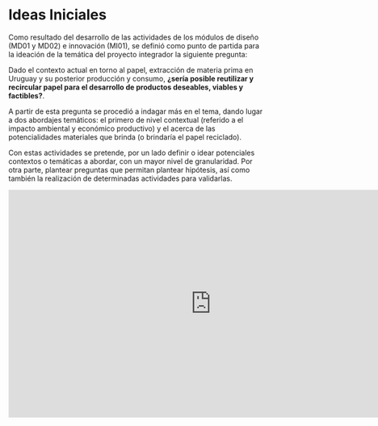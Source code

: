 # Ideas Iniciales

Como resultado del desarrollo de las actividades de los módulos de diseño (MD01 y MD02) e innovación (MI01), se definió como punto de partida para la ideación de la temática del proyecto integrador la siguiente pregunta:

Dado el contexto actual en torno al papel, extracción de materia prima en Uruguay y su posterior producción y consumo, <b>¿sería posible reutilizar y recircular papel para el desarrollo de productos deseables, viables y factibles?</b>.

A partir de esta pregunta se procedió a indagar más en el tema, dando lugar a dos abordajes temáticos: el primero de nivel contextual (referido a el impacto ambiental y económico productivo) y el acerca de las potencialidades materiales que brinda (o brindaría el papel reciclado).

Con estas actividades se pretende, por un lado definir o idear potenciales contextos o temáticas a abordar, con un mayor nivel de granularidad. Por otra parte, plantear preguntas que permitan plantear hipótesis, así como también la realización de determinadas actividades para validarlas.



<iframe style="border: 1px solid rgba(0, 0, 0, 0.1);" width="800" height="450" src="https://www.figma.com/embed?embed_host=share&url=https%3A%2F%2Fwww.figma.com%2Fboard%2FmY2xqOO0OGK1vTaPd9RAjU%2FExploraci%25C3%25B3n-de-ideas%3Fnode-id%3D0-1%26t%3D2zRrINuNrSf0ERZW-1" allowfullscreen></iframe>